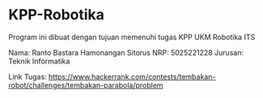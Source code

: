 # KPP-Robotika
Program ini dibuat dengan tujuan memenuhi tugas KPP UKM Robotika ITS

Nama: Ranto Bastara Hamonangan Sitorus
NRP: 5025221228
Jurusan: Teknik Informatika

Link Tugas: https://www.hackerrank.com/contests/tembakan-robot/challenges/tembakan-parabola/problem
